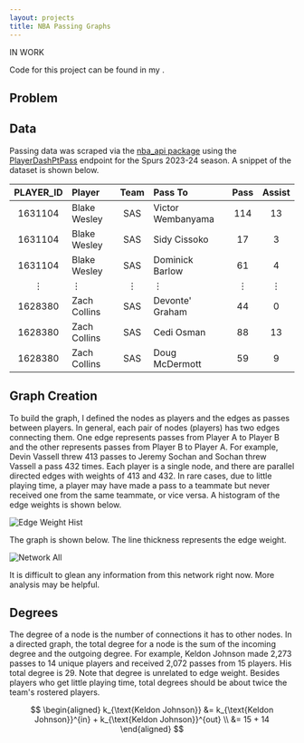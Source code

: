 ```yaml
---
layout: projects
title: NBA Passing Graphs
---
```


IN WORK

Code for this project can be found in my []().

## Problem

## Data

Passing data was scraped via the [nba_api package](https://pypi.org/project/nba_api/) using the [PlayerDashPtPass](https://github.com/swar/nba_api/blob/master/docs/nba_api/stats/endpoints/playerdashptpass.md) endpoint for the Spurs 2023-24 season. A snippet of the dataset is shown below.

| PLAYER_ID | Player       | Team    | Pass To           | Pass    | Assist  |
|:---------:|:-------------|:-------:|:------------------|:-------:|:-------:|
| 1631104   | Blake Wesley | SAS     | Victor Wembanyama | 114     | 13      |
| 1631104   | Blake Wesley | SAS     | Sidy Cissoko      | 17      | 3       |
| 1631104   | Blake Wesley | SAS     | Dominick Barlow   | 61      | 4       |
| &#8942;   | &#8942;      | &#8942; | &#8942;           | &#8942; | &#8942; |
| 1628380   | Zach Collins | SAS     | Devonte' Graham   | 44      | 0       |
| 1628380   | Zach Collins | SAS     | Cedi Osman        | 88      | 13      |
| 1628380   | Zach Collins | SAS     | Doug McDermott    | 59      | 9       |

## Graph Creation

To build the graph, I defined the nodes as players and the edges as passes between players. In general, each pair of nodes (players) has two edges connecting them. One edge represents passes from Player A to Player B and the other represents passes from Player B to Player A. For example, Devin Vassell threw 413 passes to Jeremy Sochan and Sochan threw Vassell a pass 432 times. Each player is a single node, and there are parallel directed edges with weights of 413 and 432. In rare cases, due to little playing time, a player may have made a pass to a teammate but never received one from the same teammate, or vice versa. A histogram of the edge weights is shown below.

![Edge Weight Hist](https://williamscale.github.io/attachments/nba-passing-graph/edge_weight_hist.png)

The graph is shown below. The line thickness represents the edge weight.

![Network All](https://williamscale.github.io/attachments/nba-passing-graph/network_all.png)

It is difficult to glean any information from this network right now. More analysis may be helpful.

## Degrees

The degree of a node is the number of connections it has to other nodes. In a directed graph, the total degree for a node is the sum of the incoming degree and the outgoing degree. For example, Keldon Johnson made 2,273 passes to 14 unique players and received 2,072 passes from 15 players. His total degree is 29. Note that degree is unrelated to edge weight. Besides players who get little playing time, total degrees should be about twice the team's rostered players.

$$
\begin{aligned}
k_{\text{Keldon Johnson}} &= k_{\text{Keldon Johnson}}^{in} + k_{\text{Keldon Johnson}}^{out} \\
&= 15 + 14
\end{aligned}
$$

